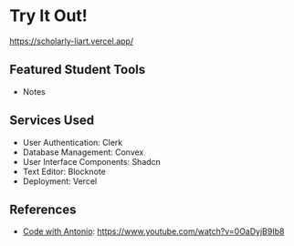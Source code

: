 # Try It Out!
https://scholarly-liart.vercel.app/

## Featured Student Tools
- Notes

## Services Used
- User Authentication: Clerk
- Database Management: Convex
- User Interface Components: Shadcn
- Text Editor: Blocknote
- Deployment: Vercel

## References
- [Code with Antonio](https://www.youtube.com/@codewithantonio): https://www.youtube.com/watch?v=0OaDyjB9Ib8
